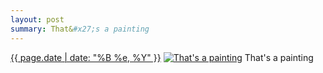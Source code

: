 ```yaml
---
layout: post
summary: That&#x27;s a painting
---
```


<p>
  <time><a href="/441">{{ page.date | date: "%B %e, %Y" }}</a></time>
  <a href="/441"><img src="{{ site.assets_url }}/441-612.jpg" srcset="{{ site.assets_url }}/441-1224.jpg 1224w, {{ site.assets_url }}/441-918.jpg 918w, {{ site.assets_url }}/441-612.jpg 612w, {{ site.assets_url }}/441-306.jpg 306w" sizes="(min-width: 700px) 50vw, calc(100vw - 2rem)" alt="That&#x27;s a painting" /></a>
  <span>That&#x27;s a painting</span>
</p>
